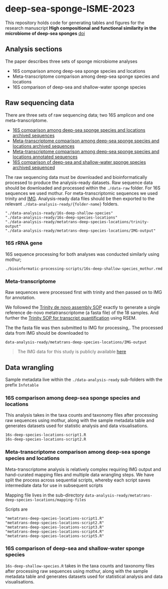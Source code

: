 
<!-- README.md is generated from README.Rmd. Please edit that file -->

# deep-sea-sponge-ISME-2023

<!-- badges: start -->
<!-- badges: end -->

This repository holds code for generating tables and figures for the
research manuscript **High compositional and functional similarity in
the microbiome of deep-sea sponges** [doi](doi-to-go-here)

## Analysis sections

The paper describes three sets of sponge microbiome analyses

- 16S comparison among deep-sea sponge species and locations
- Meta-transcriptome comparison among deep-sea sponge species and
  locations
- 16S comparison of deep-sea and shallow-water sponge species

## Raw sequencing data

There are three sets of raw sequencing data; two 16S amplicon and one
meta-transcriptome.

- [16S comparison among deep-sea sponge species and locations archived
  sequences](https://www.ncbi.nlm.nih.gov/sra/?term=PRJNA988918)
- [Meta-transcriptome comparison among deep-sea sponge species and
  locations archived
  sequences](https://www.ncbi.nlm.nih.gov/sra/?term=PRJNA988918)
- [Meta-transcriptome comparison among deep-sea sponge species and
  locations annotated
  sequences](https://img.jgi.doe.gov/cgi-bin/m/main.cgi?section=TaxonDetail&page=taxonDetail&taxon_oid=3300042672)
- [16S comparison of deep-sea and shallow-water sponge species archived
  sequenced](https://www.ncbi.nlm.nih.gov/sra/?term=PRJNA988918)

The raw sequencing data must be downloaded and bioinformatically
processed to produce the analysis-ready datasets. Raw sequence data
should be downloaded and processed within the `./data-raw` folder. For
16S sequences we used mothur. For meta-transcriptomic sequences we used
trinity and [IMG](https://img.jgi.doe.gov/). Analysis-ready data files
should be then exported to the relevant
`./data-analysis-ready/{folder-name}` folders.

    "./data-analysis-ready/16s-deep-shallow-species"                   
    "./data-analysis-ready/16s-deep-species-locations"                 
    "./data-analysis-ready/metatrans-deep-species-locations/trinity-output" 
    "./data-analysis-ready/metatrans-deep-species-locations/IMG-output"

### 16S rRNA gene

16S sequence processing for both analyses was conducted similarly using
mothur;

    ./bioinformatic-processing-scripts/16s-deep-shallow-species_mothur.rmd

### Meta-transcriptome

Raw sequences were processed first with trinity and then passed on to
IMG for annotation.

We followed the [Trinity de novo assembly
SOP](https://github.com/trinityrnaseq/trinityrnaseq/wiki) exactly to
generate a single reference de-novo metatranscriptome (a fasta file) of
the 18 samples. And further the [Trinity SOP for transcript
quantification](https://github.com/trinityrnaseq/trinityrnaseq/wiki/Trinity-Transcript-Quantification)
using RSEM.

The the fasta file was then submitted to IMG for processing,. The
processed data from IMG should be downloaded to

    data-analysis-ready/metatrans-deep-species-locations/IMG-output

> The IMG data for this study is publicly available
> [here](https://img.jgi.doe.gov/cgi-bin/m/main.cgi?section=TaxonDetail&page=taxonDetail&taxon_oid=3300042672)

## Data wrangling

Sample metadata live within the `./data-analysis-ready` sub-folders with
the prefix `Infotable`

### 16S comparison among deep-sea sponge species and locations

This analysis takes in the taxa counts and taxonomy files after
processing raw sequences using mothur, along with the sample metadata
table and generates datasets used for statistic analysis and data
visualisations.

    16s-deep-species-locations-script1.R
    16s-deep-species-locations-script2.R

### Meta-transcriptome comparison among deep-sea sponge species and locations

Meta-transcriptome analysis is relatively complex requiring IMG output
and hand-curated mapping files and multiple data wrangling steps. We
have split the process across sequential scripts, whereby each script
saves intermediate data for use in subsequent scripts

Mapping file lives in the sub-directory
`data-analysis-ready/metatrans-deep-species-locations/mapping-files`

Scripts are

    "metatrans-deep-species-locations-script1.R"
    "metatrans-deep-species-locations-script2.R"
    "metatrans-deep-species-locations-script3.R"
    "metatrans-deep-species-locations-script4.R"
    "metatrans-deep-species-locations-script5.R"

### 16S comparison of deep-sea and shallow-water sponge species

`16s-deep-shallow-species.R` takes in the taxa counts and taxonomy files
after processing raw sequences using mothur, along with the sample
metadata table and generates datasets used for statistical analysis and
data visualisations.
